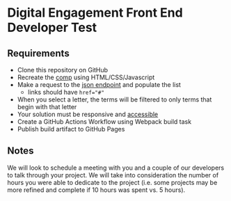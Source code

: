 # Digital Engagement Front End Developer Test

## Requirements
- Clone this repository on GitHub
- Recreate the [comp](https://friendly-bassoon-f3f190d8.pages.github.io/assets/comp.png) using HTML/CSS/Javascript
- Make a request to the [json endpoint](https://friendly-bassoon-f3f190d8.pages.github.io/assets/data.json) and populate the list
  - links should have `href="#"`
- When you select a letter, the terms will be filtered to only terms that begin with that letter
- Your solution must be responsive and [accessible](https://www.w3.org/TR/WCAG21/)
- Create a GitHub Actions Workflow using Webpack build task
- Publish build artifact to GitHub Pages

## Notes
We will look to schedule a meeting with you and a couple of our developers to talk through your project. We will take into consideration the number of hours you were able to dedicate to the project (i.e. some projects may be more refined and complete if 10 hours was spent vs. 5 hours).
